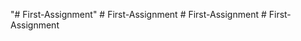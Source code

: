 "# First-Assignment" 
#   F i r s t - A s s i g n m e n t  
 #   F i r s t - A s s i g n m e n t  
 #   F i r s t - A s s i g n m e n t  
 